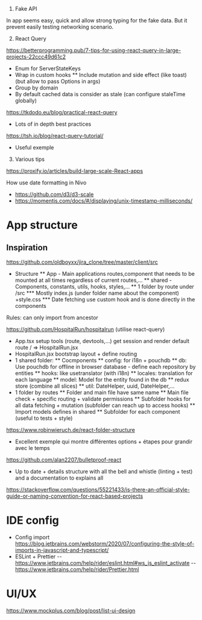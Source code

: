 1. Fake API

In app seems easy, quick and allow strong typing for the fake data. But it prevent easily testing networking scenario.


2. React Query

https://betterprogramming.pub/7-tips-for-using-react-query-in-large-projects-22ccc49d61c2

* Enum for ServerStateKeys
* Wrap in custom hooks
** Include mutation and side effect (like toast) (but allow to pass Options in args)
* Group by domain
* By default cached data is consider as stale (can configure staleTime globally)

https://tkdodo.eu/blog/practical-react-query
* Lots of in depth best practices

https://tsh.io/blog/react-query-tutorial/
* Useful exemple


3. Various tips

https://proxify.io/articles/build-large-scale-React-apps


How use date formatting in Nivo
- https://github.com/d3/d3-scale
- https://momentjs.com/docs/#/displaying/unix-timestamp-milliseconds/


# App structure

## Inspiration

https://github.com/oldboyxx/jira_clone/tree/master/client/src
* Structure
** App - Main applications routes,component that needs to be mounted at all times regardless of current routes,...
** shared - Components, constants, utils, hooks, styles,...
** 1 folder by route under /src
*** Mostly index.js (under folder name about the component) +style.css
*** Date fetching use custom hook and is done directly in the components

Rules: can only import from ancestor


https://github.com/HospitalRun/hospitalrun
(utilise react-query)
* App.tsx setup tools (route, devtools,...) get session and render default route / => HospitalRun.jsx
* HospitalRun.jsx bootstrap layout + define routing
* 1 shared folder:
** Cocmponents
** config: for i18n + pouchdb
** db: Use pouchdb for offline in browser database - define each repository by entities
** hooks: like usetranslator (with i18n)
** locales: translation for each language
** model: Model for the entity found in the db
** redux store (combine all slices)
** util: DateHelper, uuid, DateHelper,...
* 1 folder by routes
** Folder and main file have same name
** Main file check + specific routing + validate permissions
** Subfolder hooks for all data fetching + mutation (subfolder can reach up to access hooks)
** Import models defines in shared
** Subfolder for each component (useful to tests + style)


https://www.robinwieruch.de/react-folder-structure
* Excellent exemple qui montre différentes options + étapes pour grandir avec le temps


https://github.com/alan2207/bulletproof-react
* Up to date + details structure with all the bell and whistle (linting + test) and a documentation to explains all


https://stackoverflow.com/questions/55221433/is-there-an-official-style-guide-or-naming-convention-for-react-based-projects

# IDE config

- Config import https://blog.jetbrains.com/webstorm/2020/07/configuring-the-style-of-imports-in-javascript-and-typescript/
- ESLint + Prettier
-- https://www.jetbrains.com/help/rider/eslint.html#ws_js_eslint_activate
-- https://www.jetbrains.com/help/rider/Prettier.html


#  UI/UX

https://www.mockplus.com/blog/post/list-ui-design
